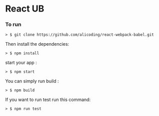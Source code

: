 # React UB

### To run


```
> $ git clone https://github.com/alicoding/react-webpack-babel.git
```

Then install the dependencies:

```
> $ npm install
```

start your app :

```
> $ npm start
```

You can simply run build : 

```
> $ npm build
```

If you want to run test run this command: 

```
> $ npm run test
```